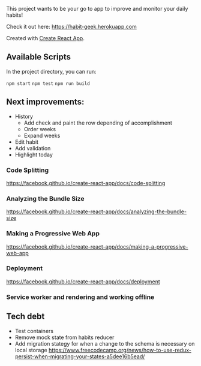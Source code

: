 This project wants to be your go to app to improve and monitor your daily habits!

Check it out here: https://habit-geek.herokuapp.com

Created with [Create React App](https://github.com/facebook/create-react-app).

## Available Scripts

In the project directory, you can run:

`npm start`
`npm test`
`npm run build`

## Next improvements:

- History
  - Add check and paint the row depending of accomplishment
  - Order weeks
  - Expand weeks
- Edit habit
- Add validation
- Highlight today

### Code Splitting

https://facebook.github.io/create-react-app/docs/code-splitting

### Analyzing the Bundle Size

https://facebook.github.io/create-react-app/docs/analyzing-the-bundle-size

### Making a Progressive Web App

https://facebook.github.io/create-react-app/docs/making-a-progressive-web-app

### Deployment

https://facebook.github.io/create-react-app/docs/deployment

### Service worker and rendering and working offline

## Tech debt

- Test containers
- Remove mock state from habits reducer
- Add migration stategy for when a change to the schema is necessary on local storage
  https://www.freecodecamp.org/news/how-to-use-redux-persist-when-migrating-your-states-a5dee16b5ead/
